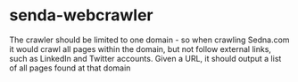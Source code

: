 # senda-webcrawler
The crawler should be limited to one domain - so when crawling Sedna.com it would crawl all pages within the domain, but not follow external links, such as LinkedIn and Twitter accounts. Given a URL, it should output a list of all pages found at that domain
